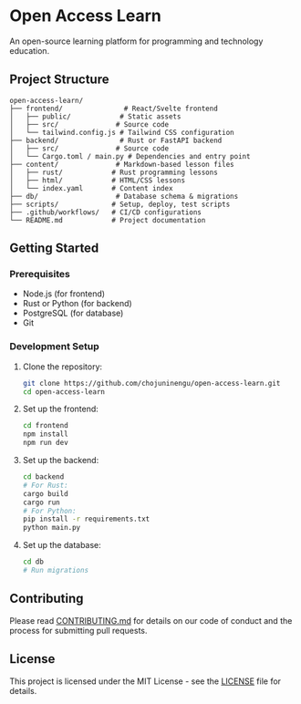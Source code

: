 # Open Access Learn

An open-source learning platform for programming and technology education.

## Project Structure

```
open-access-learn/
├── frontend/               # React/Svelte frontend
│   ├── public/            # Static assets
│   ├── src/              # Source code
│   └── tailwind.config.js # Tailwind CSS configuration
├── backend/               # Rust or FastAPI backend
│   ├── src/              # Source code
│   └── Cargo.toml / main.py # Dependencies and entry point
├── content/              # Markdown-based lesson files
│   ├── rust/            # Rust programming lessons
│   ├── html/            # HTML/CSS lessons
│   └── index.yaml       # Content index
├── db/                   # Database schema & migrations
├── scripts/             # Setup, deploy, test scripts
├── .github/workflows/   # CI/CD configurations
└── README.md            # Project documentation
```

## Getting Started

### Prerequisites

- Node.js (for frontend)
- Rust or Python (for backend)
- PostgreSQL (for database)
- Git

### Development Setup

1. Clone the repository:

   ```bash
   git clone https://github.com/chojuninengu/open-access-learn.git
   cd open-access-learn
   ```

2. Set up the frontend:

   ```bash
   cd frontend
   npm install
   npm run dev
   ```

3. Set up the backend:

   ```bash
   cd backend
   # For Rust:
   cargo build
   cargo run
   # For Python:
   pip install -r requirements.txt
   python main.py
   ```

4. Set up the database:
   ```bash
   cd db
   # Run migrations
   ```

## Contributing

Please read [CONTRIBUTING.md](CONTRIBUTING.md) for details on our code of conduct and the process for submitting pull requests.

## License

This project is licensed under the MIT License - see the [LICENSE](LICENSE) file for details.
